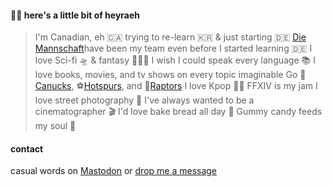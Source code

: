 #### 🤙🏼 here's a little bit of heyraeh
> I'm Canadian, eh 🇨🇦
> trying to re-learn 🇰🇷 & just starting 🇩🇪
> [Die Mannschaft](https://simple.wikipedia.org/wiki/Germany_national_football_team)have been my team even before I started learning 🇩🇪
> I love Sci-fi 🛸 & fantasy 🧚🏻‍♂️ 
> I wish I could speak every language 📚
> I love books, movies, and tv shows on every topic imaginable
> Go 🏒[Canucks](https://www.nhl.com/canucks/), ⚽️[Hotspurs](https://www.tottenhamhotspur.com), and 🏀[Raptors](https://www.nba.com/raptors/)
> I love Kpop 🫶🏻
> FFXIV is my jam 
> I love street photography 📸
> I've always wanted to be a cinematographer 🎬
> I'd love bake bread all day 🥨
> Gummy candy feeds my soul 🍬

#### contact
casual words on <a rel="me" href="https://mstdn.games/@craftykraken">Mastodon</a> 
or [drop me a message](tab:https://letterbird.co/heyraeh)
